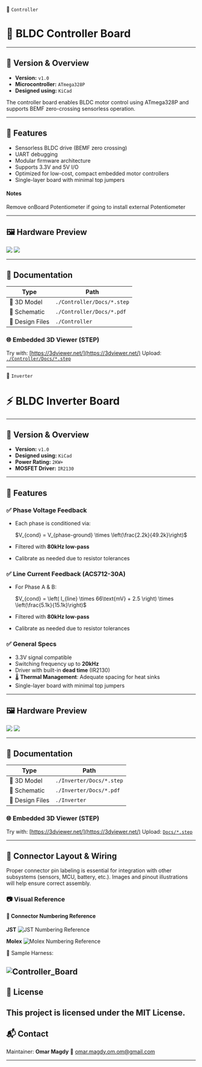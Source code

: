 📁 `Controller`

# 🧠 BLDC Controller Board

---

## 🔁 Version & Overview

* **Version:** `v1.0`
* **Microcontroller:** `ATmega328P`
* **Designed using:** `KiCad`

The controller board enables BLDC motor control using ATmega328P and supports BEMF zero-crossing sensorless operation.

---

## 🔧 Features

* Sensorless BLDC drive (BEMF zero crossing)
* UART debugging
* Modular firmware architecture
* Supports 3.3V and 5V I/O
* Optimized for low-cost, compact embedded motor controllers
* Single-layer board with minimal top jumpers

#### Notes 
Remove onBoard Potentiometer if going to install external Potentiometer

---

## 🖼️ Hardware Preview
![](Controller/Docs/Controller_ProtoV0_Front3d.png)
![](Controller/Docs/Controller_ProtoV0_Back3d.png)

---

## 📁 Documentation

| Type            | Path            |
| --------------- | --------------- |
| 🧩 3D Model     | `./Controller/Docs/*.step` |
| 📝 Schematic    | `./Controller/Docs/*.pdf`  |
| 📂 Design Files | `./Controller`            |

### 🌐 Embedded 3D Viewer (STEP)

Try with: [https://3dviewer.net/](https://3dviewer.net/)
Upload: [`./Controller/Docs/*.step`](./Docs)


---

📁 `Inverter`

# ⚡ BLDC Inverter Board

---

## 🔁 Version & Overview

* **Version:** `v1.0`
* **Designed using:** `KiCad`
* **Power Rating:** `2KW+`
* **MOSFET Driver:** `IR2130`

---

## 🔧 Features

### ✅ Phase Voltage Feedback

* Each phase is conditioned via:

  $V_{cond} = V_{phase-ground} \times \left(\frac{2.2k}{49.2k}\right)$

* Filtered with **80kHz low-pass**

* Calibrate as needed due to resistor tolerances


### ✅ Line Current Feedback (ACS712-30A)

* For Phase A & B:

  $V_{cond} = \left( I_{line} \times 66\text{mV} + 2.5 \right) \times \left(\frac{5.1k}{15.1k}\right)$

* Filtered with **80kHz low-pass**

* Calibrate as needed due to resistor tolerances

### ✅ &#x20;General Specs

* 3.3V signal compatible
* Switching frequency up to **20kHz**
* Driver with built-in **dead time** (IR2130)
* 🌡️ **Thermal Management**: Adequate spacing for heat sinks
* Single-layer board with minimal top jumpers

---

## 🖼️ Hardware Preview

![](Inverter/Docs/ThorDriveInverter_ProtoV0_front.png)
![](Inverter/Docs/ThorDriveInverter_ProtoV0_back.png)

---

## 📁 Documentation

| Type            | Path            |
| --------------- | --------------- |
| 🧩 3D Model     | `./Inverter/Docs/*.step` |
| 📝 Schematic    | `./Inverter/Docs/*.pdf`  |
| 📂 Design Files | `./Inverter`            |

### 🌐 Embedded 3D Viewer (STEP)

Try with: [https://3dviewer.net/](https://3dviewer.net/)
Upload: [`Docs/*.step`](./Docs)

---

## 🔌 Connector Layout & Wiring
Proper connector pin labeling is essential for integration with other subsystems (sensors, MCU, battery, etc.). Images and pinout illustrations will help ensure correct assembly.

### 📷 Visual Reference
 #### 📍 Connector Numbering Reference
<!-- Replace with your actual images -->
**JST**
![JST Numbering Reference](JST_numbering.png)

**Molex**
![Molex Numbering Reference](Molex_Numbering.jpg)

🔌 Sample Harness:  

![Controller_Board](typicalConnectionScheme.svg)
---

## 📜 License

This project is licensed under the **MIT License**.
---

## 📬 Contact

Maintainer: **Omar Magdy**
📧 [omar.magdy.om.om@gmail.com](mailto:omar.magdy.om.om@gmail.com)

---
